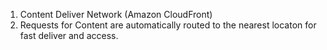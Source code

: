 1. Content Deliver Network (Amazon CloudFront)
2. Requests for Content are automatically routed to the nearest locaton for fast deliver and access.

